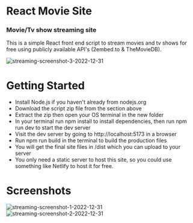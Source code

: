 # React Movie Site
### Movie/Tv show streaming site

This is a simple React front end script to stream movies and tv shows for free using publicly available API's (2embed.to & TheMovieDB).

![streaming-screenshot-3-2022-12-31](https://user-images.githubusercontent.com/73644573/221389673-a2efefcd-7177-4711-8a41-afd7e1c68f52.png)

# Getting Started

* Install Node.js if you haven't already from nodejs.org
* Download the script zip file from the section above
* Extract the zip then open your OS terminal in the new folder
* In your terminal run npm install to install dependencies, then run npm run dev to start the dev server
* Visit the dev server by going to http://localhost:5173 in a browser
* Run npm run build in the terminal to build the production files
* You will get the final site files in /dist which you can upload to your server
* You only need a static server to host this site, so you could use something like Netlify to host it for free.

# Screenshots

![streaming-screenshot-1-2022-12-31](https://user-images.githubusercontent.com/73644573/221389838-e7740ffc-786c-4a05-a990-8a3bfac295ee.png)
![streaming-screenshot-2-2022-12-31](https://user-images.githubusercontent.com/73644573/221389839-a41ff451-fd8e-499c-aaa9-95acdc09f051.png)
